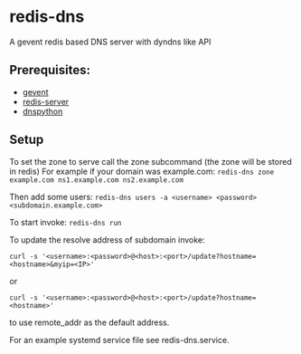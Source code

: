 redis-dns
=========

A gevent redis based DNS server with dyndns like API

Prerequisites:
--------------

- [gevent](http://www.gevent.org/)
- [redis-server](http://www.redis.io/)
- [dnspython](http://www.dnspython.org/)

Setup
--------------

To set the zone to serve call the zone subcommand (the zone will be stored in redis)
For example if your domain was example.com:
```redis-dns zone example.com ns1.example.com ns2.example.com``` 

Then add some users:
```redis-dns users -a <username> <password> <subdomain.example.com>```

To start invoke:
```redis-dns run```

To update the resolve address of subdomain invoke:
```
curl -s '<username>:<password>@<host>:<port>/update?hostname=<hostname>&myip=<IP>'
```
or 
```
curl -s '<username>:<password>@<host>:<port>/update?hostname=<hostname>'
```
to use remote_addr as the default address.

For an example systemd service file see redis-dns.service.
